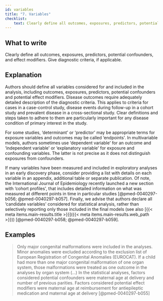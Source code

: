 ```yaml
---
id: variables
title: "7. Variables"
checklist: 
    text: Clearly define all outcomes, exposures, predictors, potential confounders, and effect modifiers. Give diagnostic criteria, if applicable.
---
```


## What to write

Clearly define all outcomes, exposures, predictors, potential confounders, and effect modifiers. Give diagnostic criteria, if applicable.

## Explanation

Authors should define all variables considered for and included in the analysis, including outcomes, exposures, predictors, potential confounders and potential effect modifiers. Disease outcomes require adequately detailed description of the diagnostic criteria. This applies to criteria for cases in a case-control study, disease events during follow-up in a cohort study and prevalent disease in a cross-sectional study. Clear definitions and steps taken to adhere to them are particularly important for any disease condition of primary interest in the study.

For some studies, ‘determinant' or ‘predictor' may be appropriate terms for exposure variables and outcomes may be called ‘endpoints'. In multivariable models, authors sometimes use ‘dependent variable' for an outcome and ‘independent variable' or ‘explanatory variable' for exposure and confounding variables. The latter is not precise as it does not distinguish exposures from confounders.

If many variables have been measured and included in exploratory analyses in an early discovery phase, consider providing a list with details on each variable in an appendix, additional table or separate publication. Of note, the International Journal of Epidemiology recently launched a new section with ‘cohort profiles', that includes detailed information on what was measured at different points in time in particular studies [@pmed-0040297-b056; @pmed-0040297-b057]. Finally, we advise that authors declare all ‘candidate variables' considered for statistical analysis, rather than selectively reporting only those included in the final models (see also [{{< meta items.main-results.title >}}]({{< meta items.main-results.web_path >}})) [@pmed-0040297-b058; @pmed-0040297-b059].

## Examples

> Only major congenital malformations were included in the analyses. Minor anomalies were excluded according to the exclusion list of European Registration of Congenital Anomalies (EUROCAT). If a child had more than one major congenital malformation of one organ system, those malformations were treated as one outcome in the analyses by organ system (…) In the statistical analyses, factors considered potential confounders were maternal age at delivery and number of previous parities. Factors considered potential effect modifiers were maternal age at reimbursement for antiepileptic medication and maternal age at delivery [@pmed-0040297-b055]